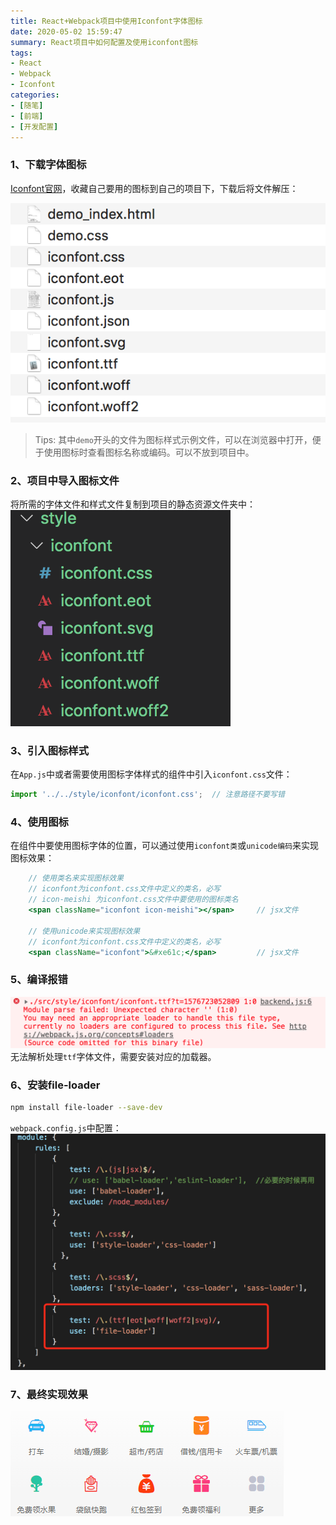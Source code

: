 ```yaml
---
title: React+Webpack项目中使用Iconfont字体图标
date: 2020-05-02 15:59:47
summary: React项目中如何配置及使用iconfont图标
tags:
- React
- Webpack
- Iconfont
categories:
- [随笔]
- [前端]
- [开发配置]
---
```


### 1、下载字体图标
[Iconfont官网](https://www.iconfont.cn/ 'Iconfont')，收藏自己要用的图标到自己的项目下，下载后将文件解压：

![](https://github.com/Snail-Lu/imageGalleries/blob/main/gh-pages/2021-10/iconfont/1610029-20200502154112751-1052215406.png?raw=true)
> Tips: 其中`demo`开头的文件为图标样式示例文件，可以在浏览器中打开，便于使用图标时查看图标名称或编码。可以不放到项目中。

### 2、项目中导入图标文件
将所需的字体文件和样式文件复制到项目的静态资源文件夹中：
![](https://github.com/Snail-Lu/imageGalleries/blob/main/gh-pages/2021-10/iconfont/1610029-20200502154129525-228099742.png?raw=true)

### 3、引入图标样式
在`App.js`中或者需要使用图标字体样式的组件中引入`iconfont.css`文件：
``` jsx
import '../../style/iconfont/iconfont.css';  // 注意路径不要写错
```

### 4、使用图标
在组件中要使用图标字体的位置，可以通过使用`iconfont类`或`unicode编码`来实现图标效果：  
``` jsx
    // 使用类名来实现图标效果
    // iconfont为iconfont.css文件中定义的类名，必写
    // icon-meishi 为iconfont.css文件中要使用的图标类名
    <span className="iconfont icon-meishi"></span>     // jsx文件
    
    // 使用unicode来实现图标效果
    // iconfont为iconfont.css文件中定义的类名，必写
    <span className="iconfont">&#xe61c;</span>         // jsx文件    
```
### 5、编译报错
![](https://github.com/Snail-Lu/imageGalleries/blob/main/gh-pages/2021-10/iconfont/1610029-20200502154207285-1011437676.png?raw=true)
无法解析处理`ttf`字体文件，需要安装对应的加载器。

### 6、安装file-loader
``` bash
npm install file-loader --save-dev
```

`webpack.config.js`中配置：
![](https://github.com/Snail-Lu/imageGalleries/blob/main/gh-pages/2021-10/iconfont/1610029-20200502154224797-637029206.png?raw=true)


### 7、最终实现效果
![](https://github.com/Snail-Lu/imageGalleries/blob/main/gh-pages/2021-10/iconfont/1610029-20200502154249813-892010816.png?raw=true)